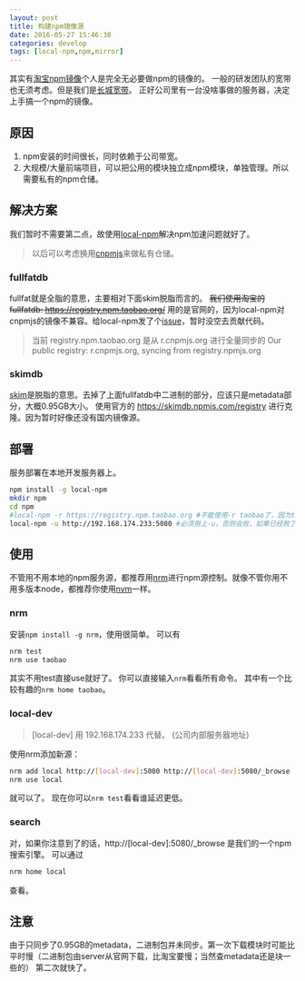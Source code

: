 ```yaml
---
layout: post
title: 构建npm镜像源
date: 2016-05-27 15:46:38
categories: develop
tags: [local-npm,npm,mirror]
---
```


其实有[淘宝npm镜像](https://npm.taobao.org/)个人是完全无必要做npm的镜像的。
一般的研发团队的宽带也无须考虑。但是我们是[长城宽带](http://club.autohome.com.cn/bbs/thread-a-100024-44338780-1.html)。
正好公司里有一台没啥事做的服务器，决定上手搞一个npm的镜像。

<!--more-->

## 原因
1. npm安装的时间很长，同时依赖于公司带宽。
2. 大规模/大量前端项目，可以把公用的模块独立成npm模块，单独管理。所以需要私有的npm仓储。

## 解决方案
我们暂时不需要第二点，故使用[local-npm](https://github.com/nolanlawson/local-npm)解决npm加速问题就好了。
>以后可以考虑换用[cnpmjs](https://github.com/cnpm/cnpmjs.org)来做私有仓储。

### fullfatdb
fullfat就是全脂的意思，主要相对下面skim脱脂而言的。
~~我们使用淘宝的fullfatdb: https://registry.npm.taobao.org/~~
用的是官网的，因为local-npm对cnpmjs的镜像不兼容。给local-npm发了个[issue](https://github.com/nolanlawson/local-npm/issues/123)，暂时没空去贡献代码。

>当前 registry.npm.taobao.org 是从 r.cnpmjs.org 进行全量同步的
>Our public registry: r.cnpmjs.org, syncing from registry.npmjs.org

### skimdb
[skim](http://dict.youdao.com/w/skim)是脱脂的意思。去掉了上面fullfatdb中二进制的部分，应该只是metadata部分，大概0.95GB大小。
使用官方的 https://skimdb.npmjs.com/registry 进行克隆。因为暂时好像还没有国内镜像源。

## 部署
服务部署在本地开发服务器上。
```sh
npm install -g local-npm
mkdir npm
cd npm
#local-npm -r https://registry.npm.taobao.org #不能使用-r taobao了，因为taobao是cnpmjs架设的，而-r只支持local-npm或者源站。
local-npm -u http://192.168.174.233:5080 #必须用上-u，否则会败，如果已经败了，在client上记得跑`npm cache clean`清理一下。
```

## 使用
不管用不用本地的npm服务源，都推荐用[nrm](https://github.com/Pana/nrm)进行npm源控制。就像不管你用不用多版本node，都推荐你使用[nvm](http://nvm.sh)一样。

### nrm
安装`npm install -g nrm`，使用很简单。
可以有
```sh
nrm test
nrm use taobao
```
其实不用test直接use就好了。
你可以直接输入`nrm`看看所有命令。
其中有一个比较有趣的`nrm home taobao`。

### local-dev
>[local-dev] 用 192.168.174.233 代替。 (公司内部服务器地址)

使用nrm添加新源：
```sh
nrm add local http://[local-dev]:5080 http://[local-dev]:5080/_browse
nrm use local
```
就可以了。
现在你可以`nrm test`看看谁延迟更低。

### search
对，如果你注意到了的话，http://[local-dev]:5080/_browse 是我们的一个npm搜索引擎。
可以通过
```sh
nrm home local
```
查看。

## 注意
由于只同步了0.95GB的metadata，二进制包并未同步。第一次下载模块时可能比平时慢（二进制包由server从官网下载，比淘宝要慢；当然查metadata还是块一些的）
第二次就快了。
